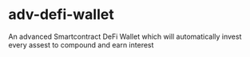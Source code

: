 # adv-defi-wallet
 An advanced Smartcontract DeFi Wallet which will automatically invest every assest to compound and earn interest
